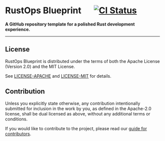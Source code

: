 # RustOps Blueprint &emsp; [![CI Status]][actions]

[CI Status]:
  https://img.shields.io/github/actions/workflow/status/EarthmanMuons/rustops-blueprint/rust.yml?event=merge_group&label=CI&logo=github
[actions]:
  https://github.com/EarthmanMuons/rustops-blueprint/actions?query=event%3Amerge_group

**A GitHub repository template for a polished Rust development experience.**

---

## License

RustOps Blueprint is distributed under the terms of both the Apache License
(Version 2.0) and the MIT License.

See [LICENSE-APACHE](LICENSE-APACHE) and [LICENSE-MIT](LICENSE-MIT) for details.

## Contribution

Unless you explicitly state otherwise, any contribution intentionally submitted
for inclusion in the work by you, as defined in the Apache-2.0 license, shall be
dual licensed as above, without any additional terms or conditions.

If you would like to contribute to the project, please read our
[guide for contributors](CONTRIBUTING.md).

